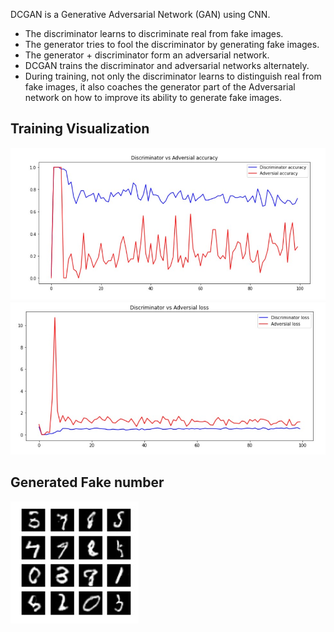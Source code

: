 DCGAN is a Generative Adversarial Network (GAN) using CNN.

- The discriminator learns to discriminate real from fake images.
- The generator tries to fool the discriminator by generating fake images.
- The generator + discriminator form an adversarial network.
- DCGAN trains the discriminator and adversarial networks alternately.
- During training, not only the discriminator learns to distinguish real from fake images, it also coaches the generator part of the Adversarial network on how to improve its ability to generate fake images.

## Training Visualization

<img src="./Discriminator vs Adversial Accuracy.jpg">


<img src="./Discriminator vs Adversial Loss.jpg">

## Generated Fake number

<img src="./Generated fake number.jpg">
